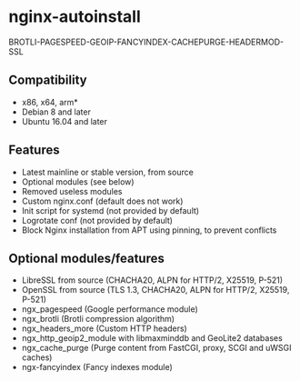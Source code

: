 # nginx-autoinstall
BROTLI-PAGESPEED-GEOIP-FANCYINDEX-CACHEPURGE-HEADERMOD-SSL

<h2>Compatibility</h2>

- x86, x64, arm*
- Debian 8 and later
- Ubuntu 16.04 and later

<h2>Features</h2>
<ul>
<li> Latest mainline or stable version, from source
<li> Optional modules (see below)
<li> Removed useless modules
<li> Custom nginx.conf (default does not work)
<li> Init script for systemd (not provided by default)
<li> Logrotate conf (not provided by default)
<li> Block Nginx installation from APT using pinning, to prevent conflicts
</ul>

<h2>Optional modules/features</h2>
<ul>
<li>LibreSSL from source (CHACHA20, ALPN for HTTP/2, X25519, P-521)
<li>OpenSSL from source (TLS 1.3, CHACHA20, ALPN for HTTP/2, X25519, P-521)
<li>ngx_pagespeed (Google performance module)
<li>ngx_brotli (Brotli compression algorithm)
<li>ngx_headers_more (Custom HTTP headers)
<li>ngx_http_geoip2_module with libmaxminddb and GeoLite2 databases
<li>ngx_cache_purge (Purge content from FastCGI, proxy, SCGI and uWSGI caches)
<li>ngx-fancyindex (Fancy indexes module)
</ul>
